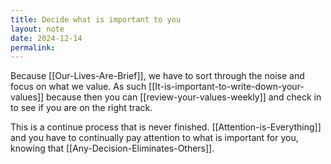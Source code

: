 ```yaml
---
title: Decide what is important to you
layout: note
date: 2024-12-14
permalink:
---
```


Because [[Our-Lives-Are-Brief]], we have to sort through the noise and focus on what we value.  As such [[It-is-important-to-write-down-your-values]] because then you can [[review-your-values-weekly]] and check in to see if you are on the right track. 

This is a continue process that is never finished. [[Attention-is-Everything]] and you have to continually pay attention to what is important for you, knowing that [[Any-Decision-Eliminates-Others]].